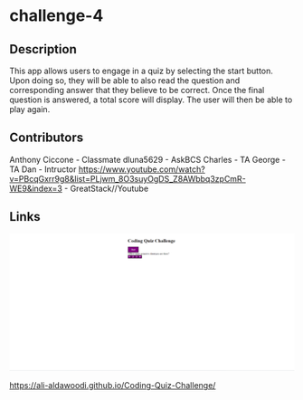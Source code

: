 # challenge-4

## Description
This app allows users to engage in a quiz by selecting the start button. Upon doing so, they will be able to also read the question and corresponding answer that they believe to be correct. Once the final question is answered, a total score will display. The user will then be able to play again. 

## Contributors
Anthony Ciccone - Classmate
dluna5629 - AskBCS
Charles - TA
George - TA
Dan - Intructor
https://www.youtube.com/watch?v=PBcqGxrr9g8&list=PLjwm_8O3suyOgDS_Z8AWbbq3zpCmR-WE9&index=3 - GreatStack//Youtube

## Links 
![Alt text](<Screenshot 2023-07-27 170135-1.png>)

https://ali-aldawoodi.github.io/Coding-Quiz-Challenge/

